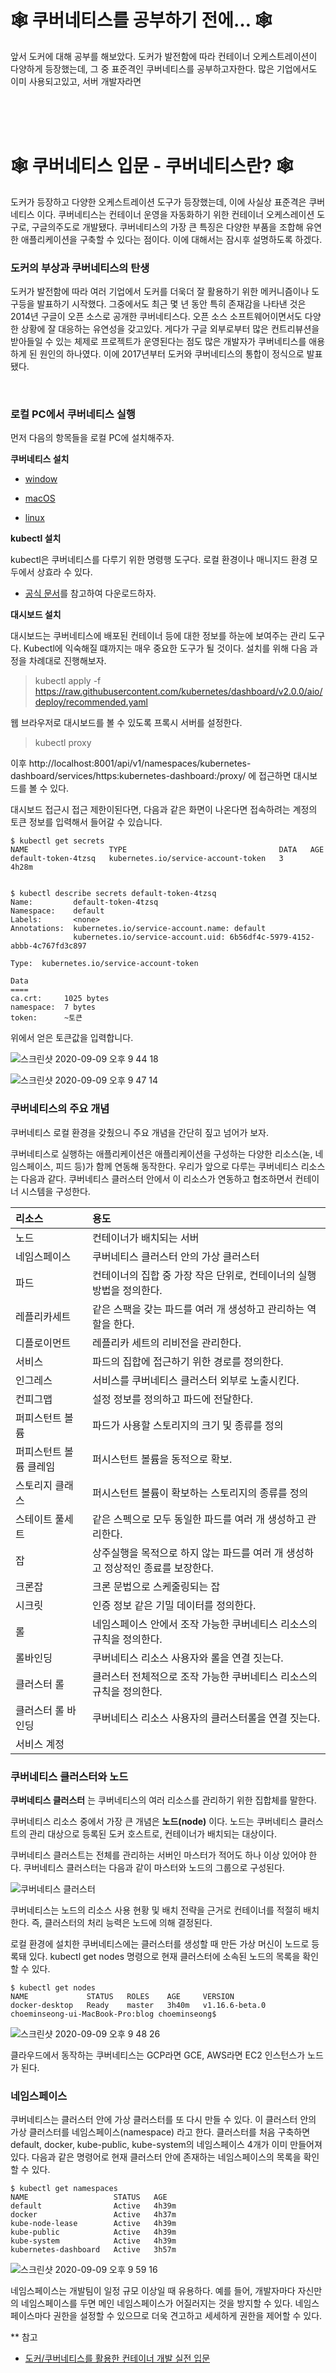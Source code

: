 # 🕸 쿠버네티스를 공부하기 전에… 🕸
앞서 도커에 대해 공부를 해보았다. 도커가 발전함에 따라 컨테이너 오케스트레이션이 다양하게 등장했는데, 그 중 표준격인 쿠버네티스를 공부하고자한다. 많은 기업에서도 이미 사용되고있고, 서버 개발자라면


<br><br><br>


# 🕸 쿠버네티스 입문 - 쿠버네티스란? 🕸
도커가 등장하고 다양한 오케스트레이션 도구가 등장했는데, 이에 사실상 표준격은 쿠버네티스 이다. 쿠버네티스는 컨테이너 운영을 자동화하기 위한 컨테이너 오케스레이션 도구로, 구글의주도로 개발됐다. 쿠버네티스의 가장 큰 특징은 다양한 부품을 조합해 유연한 애플리케이션을 구축할 수 있다는 점이다. 이에 대해서는 잠시후 설명하도록 하겠다.


### 도커의 부상과 쿠버네티스의 탄생
도커가 발전함에 따라 여러 기업에서 도커를 더욱더 잘 활용하기 위한 메커니즘이나 도구등을 발표하기 시작했다. 그중에서도 최근 몇 년 동안 특히 존재감을 나타낸 것은 2014년 구글이 오픈 소스로 공개한 쿠버네티스다. 오픈 소스 소프트웨어이면서도 다양한 상황에 잘 대응하는 유연성을 갖고있다. 게다가 구글 외부로부터 많은 컨트리뷰션을 받아들일 수 있는 체제로 프로젝트가 운영된다는 점도 많은 개발자가 쿠버네티스를 애용하게 된 원인의 하나였다. 이에 2017년부터 도커와 쿠버네티스의 통합이 정식으로 발표됐다.

<br>


### 로컬 PC에서 쿠버네티스 실행 
먼저 다음의 항목들을 로컬 PC에 설치해주자.

**쿠버네티스 설치**
- [window](https://www.oss.kr/index.php/info_techtip/show/2e408efc-900d-4a09-82e9-06613db8f591)

- [macOS](https://arisu1000.tistory.com/27825)

- [linux](https://honggg0801.tistory.com/43)

**kubectl 설치**

kubectl은 쿠버네티스를 다루기 위한 명령행 도구다. 로컬 환경이나 매니지드 환경 모두에서 상효라 수 있다.

- [공식 문서](https://kubernetes.io/ko/docs/tasks/tools/install-kubectl/)를 참고하여 다운로드하자.

**대시보드 설치**

대시보드는 쿠버네티스에 배포된 컨테이너 등에 대한 정보를 하눈에 보여주는 관리 도구다. Kubectl에 익숙해질 떄까지는 매우 중요한 도구가 될 것이다. 설치를 위해 다음 과정을 차례대로 진행해보자.

> kubectl apply -f https://raw.githubusercontent.com/kubernetes/dashboard/v2.0.0/aio/deploy/recommended.yaml

웹 브라우저로 대시보드를 볼 수 있도록 프록시 서버를 설정한다.

> kubectl proxy

이후 http://localhost:8001/api/v1/namespaces/kubernetes-dashboard/services/https:kubernetes-dashboard:/proxy/ 에 접근하면 대시보드를 볼 수 있다.

대시보드 접근시 접근 제한이된다면, 다음과 같은 화면이 나온다면 접속하려는 계정의 토큰 정보를 입력해서 들어갈 수 있습니다.

~~~
$ kubectl get secrets
NAME                  TYPE                                  DATA   AGE
default-token-4tzsq   kubernetes.io/service-account-token   3      4h28m


$ kubectl describe secrets default-token-4tzsq
Name:         default-token-4tzsq
Namespace:    default
Labels:       <none>
Annotations:  kubernetes.io/service-account.name: default
              kubernetes.io/service-account.uid: 6b56df4c-5979-4152-abbb-4c767fd3c897

Type:  kubernetes.io/service-account-token

Data
====
ca.crt:     1025 bytes
namespace:  7 bytes
token:      ~토큰
~~~

위에서 얻은 토큰값을 입력합니다.


![스크린샷 2020-09-09 오후 9 44 18](https://user-images.githubusercontent.com/50758600/92599781-a9e4d400-f2e5-11ea-970c-88599cf49314.png)

![스크린샷 2020-09-09 오후 9 47 14](https://user-images.githubusercontent.com/50758600/92600072-0b0ca780-f2e6-11ea-97c9-e1edd8530161.png)




### 쿠버네티스의 주요 개념

쿠버네티스 로컬 환경을 갖췄으니 주요 개념을 간단히 짚고 넘어가 보자.

쿠버네티스로 실행하는 애플리케이션은 애플리케이션을 구성하는 다양한 리소스(녿, 네임스페이스, 피드 등)가 함께 연동해 동작한다. 우리가 앞으로 다루는 쿠버네티스 리소스는 다음과 같다. 쿠버네티스 클러스터 안에서 이 리소스가 연동하고 협조하면서 컨테이너 시스템을 구성한다.

|리소스|용도|
|:---|:---|
|노드|	컨테이너가 배치되는 서버|
|네임스페이스|	쿠버네티스 클러스터 안의 가상 클러스터|
|파드|	컨테이너의 집합 중 가장 작은 단위로, 컨테이너의 실행 방법을 정의한다.|
|레플리카세트|	같은 스팩을 갖는 파드를 여러 개 생성하고 관리하는 역할을 한다.|
|디플로이먼트|	레플리카 세트의 리비전을 관리한다.|
|서비스|	파드의 집합에 접근하기 위한 경로를 정의한다.|
|인그레스|	서비스를 쿠버네티스 클러스터 외부로 노출시킨다.|
|컨피그맵|	설정 정보를 정의하고 파드에 전달한다.|
|퍼피스턴트 볼륨|	파드가 사용할 스토리지의 크기 및 종류를 정의|
|퍼피스턴트 볼륨 클레임|	퍼시스턴트 볼륨을 동적으로 확보.|
|스토리지 클래스|	퍼시스턴트 볼륨이 확보하는 스토리지의 종류를 정의|
|스테이트 풀세트|	같은 스펙으로 모두 동일한 파드를 여러 개 생성하고 관리한다.|
|잡|	상주실행을 목적으로 하지 않는 파드를 여러 개 생성하고 정상적인 종료를 보장한다.|
|크론잡|	크론 문법으로 스케줄링되는 잡|
|시크릿|	인증 정보 같은 기밀 데이터를 정의한다.|
|롤|	네임스페이스 안에서 조작 가능한 쿠버네티스 리소스의 규칙을 정의한다.|
|롤바인딩|	쿠버네티스 리소스 사용자와 롤을 연결 짓는다.|
|클러스터 롤|	클러스터 전체적으로 조작 가능한 쿠버네티스 리소스의 규칙을 정의한다.|
|클러스터 롤 바인딩|	쿠버네티스 리소스 사용자의 클러스터롤을 연결 짓는다.|
|서비스 계정	||



### 쿠버네티스 클러스터와 노드

**쿠버네티스 클러스터** 는 쿠버네티스의 여러 리소스를 관리하기 위한 집합체를 말한다.

쿠버네티스 리소스 중에서 가장 큰 개념은 **노드(node)** 이다. 노드는 쿠버네티스 클러스트의 관리 대상으로 등록된 도커 호스트로, 컨테이너가 배치되는 대상이다.

쿠버네티스 클러스트는 전체를 관리하는 서버인 마스터가 적어도 하나 이상 있어야 한다. 쿠버네티스 클러스터는 다음과 같이 마스터와 노드의 그룹으로 구성된다.

![쿠버네티스 클러스터](https://miro.medium.com/max/700/1*WHXv2Z0bBfC7GW4egoIwTw.png)

쿠버네티스는 노드의 리소스 사용 현황 및 배치 전략을 근거로 컨테이너를 적절히 배치한다. 즉, 클러스터의 처리 능력은 노드에 의해 결정된다.

로컬 환경에 설치한 쿠버네티스에는 클러스터를 생성할 때 만든 가상 머신이 노드로 등록돼 있다. kubectl get nodes 명령으로 현재 클러스터에 소속된 노드의 목록을 확인할 수 있다.

~~~
$ kubectl get nodes
NAME             STATUS   ROLES    AGE     VERSION
docker-desktop   Ready    master   3h40m   v1.16.6-beta.0
choeminseong-ui-MacBook-Pro:blog choeminseong$ 
~~~

![스크린샷 2020-09-09 오후 9 48 26](https://user-images.githubusercontent.com/50758600/92600224-3a231900-f2e6-11ea-9540-a9ac60f0f0a0.png)

클라우드에서 동작하는 쿠버네티스는 GCP라면 GCE, AWS라면 EC2 인스턴스가 노드가 된다.




### 네임스페이스

쿠버네티스는 클러스터 안에 가상 클러스터를 또 다시 만들 수 있다. 이 클러스터 안의 가상 클러스터를 네임스페이스(namespace) 라고 한다. 클러스터를 처음 구축하면 default, docker, kube-public, kube-system의 네임스페이스 4개가 이미 만들어져 있다. 다음과 같은 명령어로 현재 클러스터 안에 존재하는 네임스페이스의 목록을 확인할 수 있다.

~~~
$ kubectl get namespaces
NAME                   STATUS   AGE
default                Active   4h39m
docker                 Active   4h37m
kube-node-lease        Active   4h39m
kube-public            Active   4h39m
kube-system            Active   4h39m
kubernetes-dashboard   Active   3h57m
~~~

![스크린샷 2020-09-09 오후 9 59 16](https://user-images.githubusercontent.com/50758600/92601408-b9651c80-f2e7-11ea-8af0-4aabf1e2dbbd.png)

네임스페이스는 개발팀이 일정 규모 이상일 때 유용하다. 예를 들어, 개발자마다 자신만의 네임스페이스를 두면 메인 네임스페이스가 어질러지는 것을 방지할 수 있다. 네임스페이스마다 권한을 설정할 수 있으므로 더욱 견고하고 세세하게 권한을 제어할 수 있다.















** 참고

- [도커/쿠버네티스를 활용한 컨테이너 개발 실전 입문](http://www.yes24.com/Product/Goods/70893433)
